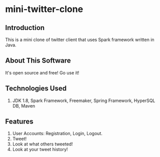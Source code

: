 # mini-twitter-clone
## Introduction
This is a mini clone of twitter client that uses Spark framework written in Java. 

## About This Software
It's open source and free! Go use it!

## Technologies Used
1. JDK 1.8, Spark Framework, Freemaker, Spring Framework, HyperSQL DB, Maven

## Features
1. User Accounts: Registration, Login, Logout.
2. Tweet!
3. Look at what others tweeted!
4. Look at your tweet history!
